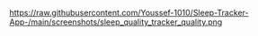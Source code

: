 https://raw.githubusercontent.com/Youssef-1010/Sleep-Tracker-App-/main/screenshots/sleep_quality_tracker_quality.png
